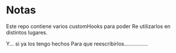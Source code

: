 # Notas

Este repo contiene varios customHooks para poder Re utilizarlos en distintos lugares.

Y... si ya los tengo hechos Para que reescribirlos................
